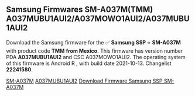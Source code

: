 <h2>Samsung Firmwares SM-A037M(TMM) A037MUBU1AUI2/A037MOWO1AUI2/A037MUBU1AUI2</h2>
Download the Samsung firmware for the ✅ <strong>Samsung SSP </strong> ⭐ <strong>SM-A037M</strong> with product code <strong>TMM</strong> <strong> from Mexico</strong>. This firmware has version number PDA <strong>A037MUBU1AUI2</strong> and CSC A037MOWO1AUI2. The operating system of this firmware is Android R , with build date 2021-10-13. Changelist <strong>22241580</strong>.


[SM-A037M](https://samfirm.shop/samsung/model/SM-A037M)
[A037MUBU1AUI2](https://samfirm.shop/samsung/pda/A037MUBU1AUI2)
[Download Firmware Samsung SSP SM-A037M](https://samfirm.shop/samsung/firmware/464758)

